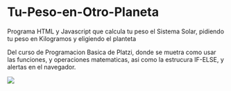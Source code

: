 # Tu-Peso-en-Otro-Planeta
Programa HTML y Javascript que calcula tu peso el Sistema Solar, pidiendo tu peso en Kilogramos y eligiendo el planteta

Del curso de Programacion Basica de Platzi, donde se muetra como usar las funciones, y operaciones matematicas, asi como
la estrucura IF-ELSE, y alertas en el navegador.

![](imagenes/sistema-solar.png)
